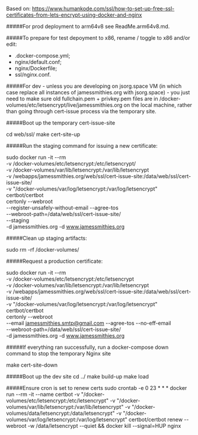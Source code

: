 
Based on: https://www.humankode.com/ssl/how-to-set-up-free-ssl-certificates-from-lets-encrypt-using-docker-and-nginx

#####For prod deployment to arm64v8 see ReadMe.arm64v8.md.

#####To prepare for test depoyment to x86, rename / toggle to x86 and/or edit:
* .docker-compose.yml; 
* nginx/default.conf; 
* nginx/Dockerfile; 
* ssl/nginx.conf. 


#####For dev - unless you are developing on jsorg.space VM (in which case replace all instances of jamessmithies.org with jsorg.space) - you just need to make sure old fullchain.pem + privkey.pem files are in /docker-volumes/etc/letsencrypt/live/jamessmithies.org on the local machine, rather than going through cert-issue process via the temporary site. 

#####Boot up the temporary cert-issue-site

cd web/ssl/
make cert-site-up

#####Run the staging command for issuing a new certificate:

sudo docker run -it --rm \
-v /docker-volumes/etc/letsencrypt:/etc/letsencrypt/ \
-v /docker-volumes/var/lib/letsencrypt:/var/lib/letsencrypt \
-v /webapps/jamessmithies.org/web/ssl/cert-issue-site:/data/web/ssl/cert-issue-site/ \
-v "/docker-volumes/var/log/letsencrypt:/var/log/letsencrypt" \
certbot/certbot \
certonly --webroot \
--register-unsafely-without-email --agree-tos \
--webroot-path=/data/web/ssl/cert-issue-site/ \
--staging \
-d jamessmithies.org -d www.jamessmithies.org

#####Clean up staging artifacts:

sudo rm -rf /docker-volumes/

#####Request a production certificate:

sudo docker run -it --rm \
-v /docker-volumes/etc/letsencrypt:/etc/letsencrypt \
-v /docker-volumes/var/lib/letsencrypt:/var/lib/letsencrypt \
-v /webapps/jamessmithies.org/web/ssl/cert-issue-site:/data/web/ssl/cert-issue-site/ \
-v "/docker-volumes/var/log/letsencrypt:/var/log/letsencrypt" \
certbot/certbot \
certonly --webroot \
--email jamessmithies.smtp@gmail.com --agree-tos --no-eff-email \
--webroot-path=/data/web/ssl/cert-issue-site/ \
-d jamessmithies.org -d www.jamessmithies.org


#####If everything ran successfully, run a docker-compose down command to stop the temporary Nginx site

make cert-site-down

#####Boot up the dev site
cd ../
make build-up
make load

#####Ensure cron is set to renew certs
sudo crontab -e
0 23 * * * docker run --rm -it --name certbot -v "/docker-volumes/etc/letsencrypt:/etc/letsencrypt" -v "/docker-volumes/var/lib/letsencrypt:/var/lib/letsencrypt" -v "/docker-volumes/data/letsencrypt:/data/letsencrypt" -v "/docker-volumes/var/log/letsencrypt:/var/log/letsencrypt" certbot/certbot renew --webroot -w /data/letsencrypt --quiet && docker kill --signal=HUP nginx

